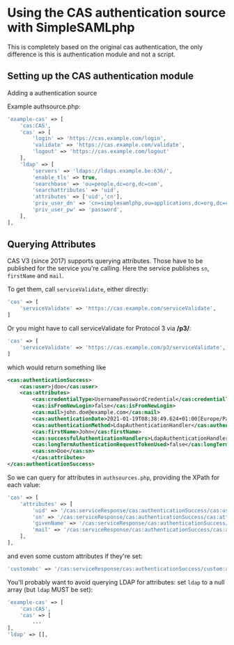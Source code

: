 # Using the CAS authentication source with SimpleSAMLphp

This is completely based on the original cas authentication,
the only difference is this is authentication module and not a script.

## Setting up the CAS authentication module

Adding a authentication source

Example authsource.php:

```php
'example-cas' => [
    'cas:CAS',
    'cas' => [
        'login' => 'https://cas.example.com/login',
        'validate' => 'https://cas.example.com/validate',
        'logout' => 'https://cas.example.com/logout'
    ],
    'ldap' => [
        'servers' => 'ldaps://ldaps.example.be:636/',
        'enable_tls' => true,
        'searchbase' => 'ou=people,dc=org,dc=com',
        'searchattributes' => 'uid',
        'attributes' => ['uid','cn'],
        'priv_user_dn' => 'cn=simplesamlphp,ou=applications,dc=org,dc=com',
        'priv_user_pw' => 'password',
    ],
],
```

## Querying Attributes

CAS V3 (since 2017) supports querying attributes. Those have to be published
for the service you're calling. Here the service publishes `sn`, `firstName`
and `mail`.

To get them, call `serviceValidate`, either directly:

```php
'cas' => [
    'serviceValidate' => 'https://cas.example.com/serviceValidate',
]
```

Or you might have to call serviceValidate for Protocol 3 via **/p3/**:

```php
'cas' => [
    'serviceValidate' => 'https://cas.example.com/p3/serviceValidate',
]
```

which would return something like

```xml
<cas:authenticationSuccess>
    <cas:user>jdoe</cas:user>
    <cas:attributes>
        <cas:credentialType>UsernamePasswordCredential</cas:credentialType>
        <cas:isFromNewLogin>false</cas:isFromNewLogin>
        <cas:mail>john.doe@example.com</cas:mail>
        <cas:authenticationDate>2021-01-19T08:38:49.624+01:00[Europe/Paris]</cas:authenticationDate>
        <cas:authenticationMethod>LdapAuthenticationHandler</cas:authenticationMethod>
        <cas:firstName>John</cas:firstName>
        <cas:successfulAuthenticationHandlers>LdapAuthenticationHandler</cas:successfulAuthenticationHandlers>
        <cas:longTermAuthenticationRequestTokenUsed>false</cas:longTermAuthenticationRequestTokenUsed>
        <cas:sn>Doe</cas:sn>
        </cas:attributes>
</cas:authenticationSuccess>
```

So we can query for attributes in `authsources.php`, providing the XPath
for each value:

```php
'cas' => [
    'attributes' => [
        'uid' => '/cas:serviceResponse/cas:authenticationSuccess/cas:user',
        'sn' => '/cas:serviceResponse/cas:authenticationSuccess/cas:attributes/cas:sn',
        'givenName' => '/cas:serviceResponse/cas:authenticationSuccess/cas:attributes/cas:firstname',
        'mail' => '/cas:serviceResponse/cas:authenticationSuccess/cas:attributes/cas:mail',
    ],
],
```

and even some custom attributes if they're set:

```php
'customabc' => '/cas:serviceResponse/cas:authenticationSuccess/custom:abc',
```

You'll probably want to avoid querying LDAP for attributes:
set `ldap` to a null array (but `ldap` MUST be set):

```php
'example-cas' => [
    'cas:CAS',
    'cas' => [
        ...
],
'ldap' => [],
```
